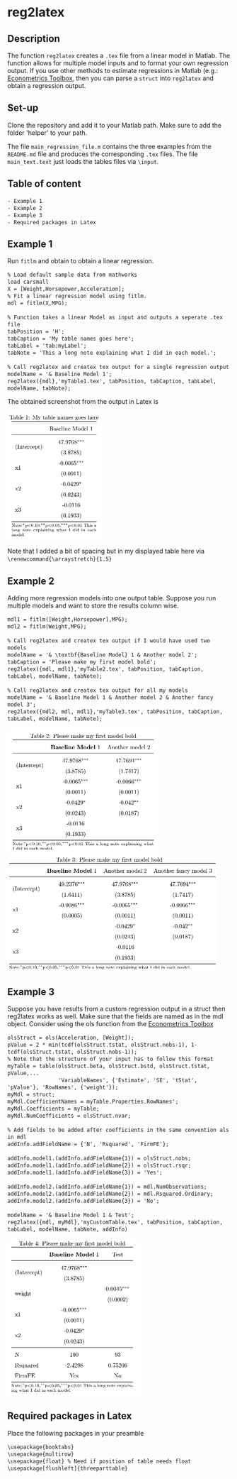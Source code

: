 # reg2latex

## Description
The function `reg2latex` creates a `.tex` file from a linear model in Matlab. The function allows for multiple model inputs and to format your own regression output. If you use other methods to estimate regressions in Matlab (e.g.:  [Econometrics Toolbox](https://www.spatial-econometrics.com), then you can parse a `struct` into `reg2latex` and obtain a regression output.

## Set-up
Clone the repository and add it to your Matlab path. Make sure to add the folder 'helper' to your path.

The file `main_regression_file.m` contains the three examples from the `README.md` file and produces the corresponding `.tex` files. The file `main_text.text` just loads the tables files via `\input`.

## Table of content 
    - Example 1
    - Example 2
    - Example 3
    - Required packages in Latex
    
## Example 1
Run `fitlm` and obtain to obtain a linear regression.
```
% Load default sample data from mathworks
load carsmall
X = [Weight,Horsepower,Acceleration];
% Fit a linear regression model using fitlm.
mdl = fitlm(X,MPG);

% Function takes a linear Model as input and outputs a seperate .tex file
tabPosition = 'H';
tabCaption = 'My table names goes here'; 
tabLabel = 'tab:myLabel';
tabNote = 'This a long note explaining what I did in each model.';

% Call reg2latex and createx tex output for a single regression output
modelName = '& Baseline Model 1';
reg2latex({mdl},'myTable1.tex', tabPosition, tabCaption, tabLabel, modelName, tabNote);
```
The obtained screenshot from the output in Latex is

![tab1](/screenshots/ScreenshotTab1.png "Tab1")

Note that I added a bit of spacing but in my displayed table here via `\renewcommand{\arraystretch}{1.5}`


## Example 2
Adding more regression models into one output table. Suppose you run multiple models and want to store the results column wise.
```
mdl1 = fitlm([Weight,Horsepower],MPG);
mdl2 = fitlm(Weight,MPG);

% Call reg2latex and createx tex output if I would have used two models
modelName = '& \textbf{Baseline Model} 1 & Another model 2';
tabCaption = 'Please make my first model bold'; 
reg2latex({mdl, mdl1},'myTable2.tex', tabPosition, tabCaption, tabLabel, modelName, tabNote);

% Call reg2latex and createx tex output for all my models
modelName = '& Baseline Model 1 & Another model 2 & Another fancy model 3';
reg2latex({mdl2, mdl, mdl1},'myTable3.tex', tabPosition, tabCaption, tabLabel, modelName, tabNote);
```
![tab2](/screenshots/ScreenshotTab2.png "Tab2")
![tab3](/screenshots/ScreenshotTab3.png "Tab3")

## Example 3
Suppose you have results from a custom regression output in a struct then reg2latex works as well. Make sure that the fields are named as in the mdl object. Consider using the ols function from the [Econometrics Toolbox](https://www.spatial-econometrics.com)
```
olsStruct = ols(Acceleration, [Weight]);
pValue = 2 * min(tcdf(olsStruct.tstat, olsStruct.nobs-1), 1-tcdf(olsStruct.tstat, olsStruct.nobs-1));
% Note that the structure of your input has to follow this format
myTable = table(olsStruct.beta, olsStruct.bstd, olsStruct.tstat, pValue,...
                'VariableNames', {'Estimate', 'SE', 'tStat', 'pValue'}, 'RowNames', {'weight'});
myMdl = struct;
myMdl.CoefficientNames = myTable.Properties.RowNames';
myMdl.Coefficients = myTable;
myMdl.NumCoefficients = olsStruct.nvar;

% Add fields to be added after coefficients in the same convention als in mdl
addInfo.addFieldName = {'N', 'Rsquared', 'FirmFE'}; 

addInfo.model1.(addInfo.addFieldName{1}) = olsStruct.nobs;
addInfo.model1.(addInfo.addFieldName{2}) = olsStruct.rsqr;
addInfo.model1.(addInfo.addFieldName{3}) = 'Yes';

addInfo.model2.(addInfo.addFieldName{1}) = mdl.NumObservations;
addInfo.model2.(addInfo.addFieldName{2}) = mdl.Rsquared.Ordinary;
addInfo.model2.(addInfo.addFieldName{3}) = 'No';

modelName = '& Baseline Model 1 & Test';
reg2latex({mdl, myMdl},'myCustomTable.tex', tabPosition, tabCaption, tabLabel, modelName, tabNote, addInfo)
```
![tab4](/screenshots/ScreenshotTab4.png "Tab4")

## Required packages in Latex
Place the following packages in your preamble
```
\usepackage{booktabs}
\usepackage{multirow}
\usepackage{float} % Need if position of table needs float
\usepackage[flushleft]{threeparttable}
```
